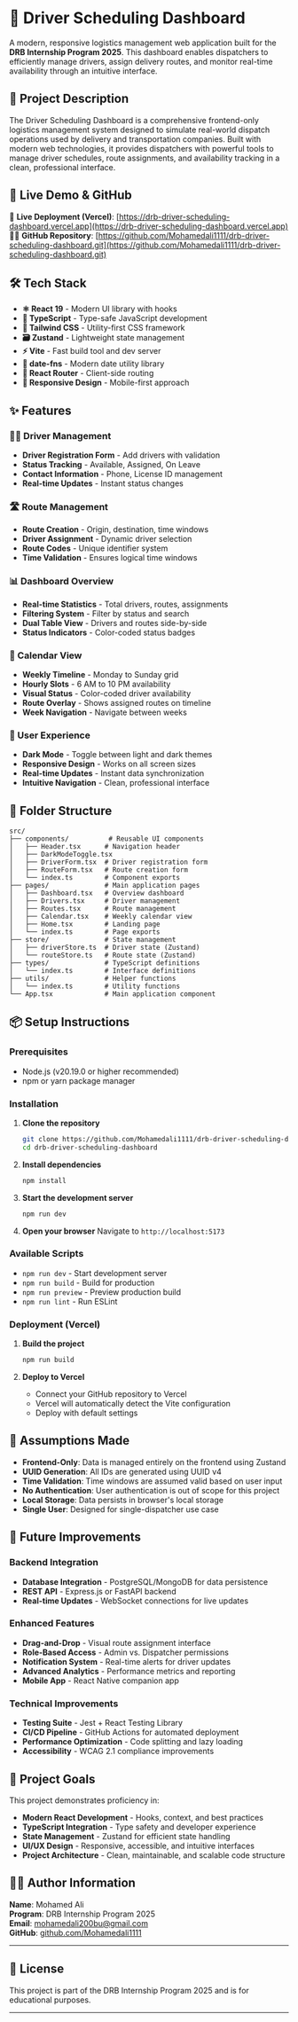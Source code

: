 # 🚛 Driver Scheduling Dashboard

A modern, responsive logistics management web application built for the **DRB Internship Program 2025**. This dashboard enables dispatchers to efficiently manage drivers, assign delivery routes, and monitor real-time availability through an intuitive interface.

## 📌 Project Description

The Driver Scheduling Dashboard is a comprehensive frontend-only logistics management system designed to simulate real-world dispatch operations used by delivery and transportation companies. Built with modern web technologies, it provides dispatchers with powerful tools to manage driver schedules, route assignments, and availability tracking in a clean, professional interface.

## 🚀 Live Demo & GitHub

🔗 **Live Deployment (Vercel)**: [https://drb-driver-scheduling-dashboard.vercel.app](https://drb-driver-scheduling-dashboard.vercel.app)  
🧑‍💻 **GitHub Repository**: [https://github.com/Mohamedali1111/drb-driver-scheduling-dashboard.git](https://github.com/Mohamedali1111/drb-driver-scheduling-dashboard.git)

## 🛠️ Tech Stack

- **⚛️ React 19** - Modern UI library with hooks
- **📘 TypeScript** - Type-safe JavaScript development
- **🎨 Tailwind CSS** - Utility-first CSS framework
- **🗃️ Zustand** - Lightweight state management
- **⚡ Vite** - Fast build tool and dev server
- **📅 date-fns** - Modern date utility library
- **🧭 React Router** - Client-side routing
- **📱 Responsive Design** - Mobile-first approach

## ✨ Features

### 🧑‍✈️ Driver Management
- **Driver Registration Form** - Add drivers with validation
- **Status Tracking** - Available, Assigned, On Leave
- **Contact Information** - Phone, License ID management
- **Real-time Updates** - Instant status changes

### 🛣️ Route Management
- **Route Creation** - Origin, destination, time windows
- **Driver Assignment** - Dynamic driver selection
- **Route Codes** - Unique identifier system
- **Time Validation** - Ensures logical time windows

### 📊 Dashboard Overview
- **Real-time Statistics** - Total drivers, routes, assignments
- **Filtering System** - Filter by status and search
- **Dual Table View** - Drivers and routes side-by-side
- **Status Indicators** - Color-coded status badges

### 📅 Calendar View
- **Weekly Timeline** - Monday to Sunday grid
- **Hourly Slots** - 6 AM to 10 PM availability
- **Visual Status** - Color-coded driver availability
- **Route Overlay** - Shows assigned routes on timeline
- **Week Navigation** - Navigate between weeks

### 🎨 User Experience
- **Dark Mode** - Toggle between light and dark themes
- **Responsive Design** - Works on all screen sizes
- **Real-time Updates** - Instant data synchronization
- **Intuitive Navigation** - Clean, professional interface

## 📂 Folder Structure

```
src/
├── components/          # Reusable UI components
│   ├── Header.tsx      # Navigation header
│   ├── DarkModeToggle.tsx
│   ├── DriverForm.tsx  # Driver registration form
│   ├── RouteForm.tsx   # Route creation form
│   └── index.ts        # Component exports
├── pages/              # Main application pages
│   ├── Dashboard.tsx   # Overview dashboard
│   ├── Drivers.tsx     # Driver management
│   ├── Routes.tsx      # Route management
│   ├── Calendar.tsx    # Weekly calendar view
│   ├── Home.tsx        # Landing page
│   └── index.ts        # Page exports
├── store/              # State management
│   ├── driverStore.ts  # Driver state (Zustand)
│   └── routeStore.ts   # Route state (Zustand)
├── types/              # TypeScript definitions
│   └── index.ts        # Interface definitions
├── utils/              # Helper functions
│   └── index.ts        # Utility functions
└── App.tsx             # Main application component
```

## 📦 Setup Instructions

### Prerequisites
- Node.js (v20.19.0 or higher recommended)
- npm or yarn package manager

### Installation

1. **Clone the repository**
   ```bash
   git clone https://github.com/Mohamedali1111/drb-driver-scheduling-dashboard.git
   cd drb-driver-scheduling-dashboard
   ```

2. **Install dependencies**
   ```bash
   npm install
   ```

3. **Start the development server**
   ```bash
   npm run dev
   ```

4. **Open your browser**
   Navigate to `http://localhost:5173`

### Available Scripts

- `npm run dev` - Start development server
- `npm run build` - Build for production
- `npm run preview` - Preview production build
- `npm run lint` - Run ESLint

### Deployment (Vercel)

1. **Build the project**
   ```bash
   npm run build
   ```

2. **Deploy to Vercel**
   - Connect your GitHub repository to Vercel
   - Vercel will automatically detect the Vite configuration
   - Deploy with default settings

## 📌 Assumptions Made

- **Frontend-Only**: Data is managed entirely on the frontend using Zustand
- **UUID Generation**: All IDs are generated using UUID v4
- **Time Validation**: Time windows are assumed valid based on user input
- **No Authentication**: User authentication is out of scope for this project
- **Local Storage**: Data persists in browser's local storage
- **Single User**: Designed for single-dispatcher use case

## 🔮 Future Improvements

### Backend Integration
- **Database Integration** - PostgreSQL/MongoDB for data persistence
- **REST API** - Express.js or FastAPI backend
- **Real-time Updates** - WebSocket connections for live updates

### Enhanced Features
- **Drag-and-Drop** - Visual route assignment interface
- **Role-Based Access** - Admin vs. Dispatcher permissions
- **Notification System** - Real-time alerts for driver updates
- **Advanced Analytics** - Performance metrics and reporting
- **Mobile App** - React Native companion app

### Technical Improvements
- **Testing Suite** - Jest + React Testing Library
- **CI/CD Pipeline** - GitHub Actions for automated deployment
- **Performance Optimization** - Code splitting and lazy loading
- **Accessibility** - WCAG 2.1 compliance improvements

## 🎯 Project Goals

This project demonstrates proficiency in:
- **Modern React Development** - Hooks, context, and best practices
- **TypeScript Integration** - Type safety and developer experience
- **State Management** - Zustand for efficient state handling
- **UI/UX Design** - Responsive, accessible, and intuitive interfaces
- **Project Architecture** - Clean, maintainable, and scalable code structure

## 👨‍💻 Author Information

**Name**: Mohamed Ali  
**Program**: DRB Internship Program 2025  
**Email**: mohamedali200bu@gmail.com  
**GitHub**: [github.com/Mohamedali1111](https://github.com/Mohamedali1111)  

---

## 📄 License

This project is part of the DRB Internship Program 2025 and is for educational purposes.

---
